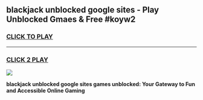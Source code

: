 
## blackjack unblocked google sites - Play Unblocked Gmaes & Free #koyw2
<h3>
<a href="https://news.freeplayer.one?title=blackjack_unblocked_google_sites&ref=27F">CLICK TO PLAY</a></h3>
<hr>

<h3>
<a href="https://news.freeplayer.one?title=blackjack_unblocked_google_sites&ref=27F">CLICK 2 PLAY</a>
  
</h3>

<a href="https://news.freeplayer.one?title=blackjack_unblocked_google_sites&ref=27F/"><img src="https://clearcache.store/games.png"></a>


**blackjack unblocked google sites games unblocked: Your Gateway to Fun and Accessible Online Gaming**
